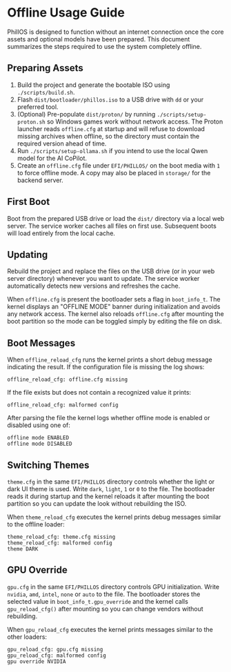 # Offline Usage Guide

PhillOS is designed to function without an internet connection once the core assets and optional models have been prepared. This document summarizes the steps required to use the system completely offline.

## Preparing Assets

1. Build the project and generate the bootable ISO using `./scripts/build.sh`.
2. Flash `dist/bootloader/phillos.iso` to a USB drive with `dd` or your preferred tool.
3. (Optional) Pre-populate `dist/proton/` by running `./scripts/setup-proton.sh` so Windows games work without network access.
   The Proton launcher reads `offline.cfg` at startup and will refuse to download
   missing archives when offline, so the directory must contain the required
   version ahead of time.
4. Run `./scripts/setup-ollama.sh` if you intend to use the local Qwen model for the AI CoPilot.
5. Create an `offline.cfg` file under `EFI/PHILLOS/` on the boot media with `1` to force offline mode. A copy may also be placed in `storage/` for the backend server.

## First Boot

Boot from the prepared USB drive or load the `dist/` directory via a local web server. The service worker caches all files on first use. Subsequent boots will load entirely from the local cache.

## Updating

Rebuild the project and replace the files on the USB drive (or in your web server directory) whenever you want to update. The service worker automatically detects new versions and refreshes the cache.

When `offline.cfg` is present the bootloader sets a flag in `boot_info_t`. The kernel displays an "OFFLINE MODE" banner during initialization and avoids any network access.
The kernel also reloads `offline.cfg` after mounting the boot partition so the
mode can be toggled simply by editing the file on disk.

## Boot Messages

When `offline_reload_cfg` runs the kernel prints a short debug message
indicating the result. If the configuration file is missing the log shows:

```
offline_reload_cfg: offline.cfg missing
```

If the file exists but does not contain a recognized value it prints:

```
offline_reload_cfg: malformed config
```

After parsing the file the kernel logs whether offline mode is enabled or
disabled using one of:

```
offline mode ENABLED
offline mode DISABLED
```

## Switching Themes

`theme.cfg` in the same `EFI/PHILLOS` directory controls whether the light or
dark UI theme is used. Write `dark`, `light`, `1` or `0` to the file. The
bootloader reads it during startup and the kernel reloads it after mounting the
boot partition so you can update the look without rebuilding the ISO.

When `theme_reload_cfg` executes the kernel prints debug messages similar to the
offline loader:

```
theme_reload_cfg: theme.cfg missing
theme_reload_cfg: malformed config
theme DARK
```

## GPU Override

`gpu.cfg` in the same `EFI/PHILLOS` directory controls GPU initialization. Write
`nvidia`, `amd`, `intel`, `none` or `auto` to the file. The bootloader stores
the selected value in `boot_info_t.gpu_override` and the kernel calls
`gpu_reload_cfg()` after mounting so you can change vendors without rebuilding.

When `gpu_reload_cfg` executes the kernel prints messages similar to the other
loaders:

```
gpu_reload_cfg: gpu.cfg missing
gpu_reload_cfg: malformed config
gpu override NVIDIA
```


